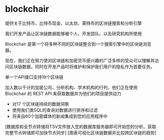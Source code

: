 # blockchair

提供关于比特币、比特币现金、以太坊、莱特币的区块链搜索和分析引擎

我们开发产品让区块链数据能够被个人、开发团队、以及研究机构所使用

Blockchair 是第一个将多种不同的区块链整合到一个搜索引擎中的区块链浏览器。

现在，我们正在努力使对区块链和加密货币感兴趣的广泛多样的受众可以理解并访问区块链数据，同时在开发产品时将维护和保护我们用户的隐私作为首要任务。

单一个API接口支持19个区块链

加入数以千计的加密公司、分析机构、学术机构的行列，他们正在使用 Blockchair 的 REST API 来获取数据并为他们的项目提供动力

- 对17 个区块链持续的数据洞察
- 使用我们类SQL的查询对数据进行排序和过滤
- 将来自60个加密媒体的新闻集成到您的应用程序中

[数据库和全节点转储将TSV文件放入您的数据库服务器即可开始您的分析。获取完整节点转储即可加快节点同步]
[图表可视化区块链数据并比较跨区块链的趋势]

